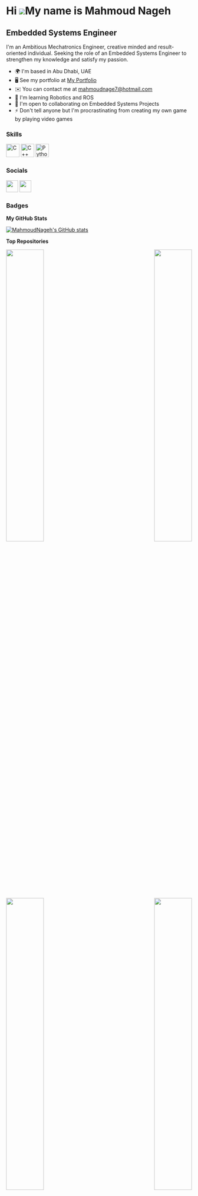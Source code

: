Hi ![](https://user-images.githubusercontent.com/18350557/176309783-0785949b-9127-417c-8b55-ab5a4333674e.gif)My name is Mahmoud Nageh
=====================================================================================================================================

Embedded Systems Engineer
-------------------------

I'm an Ambitious Mechatronics Engineer, creative minded and result-oriented individual. Seeking the role of an Embedded Systems Engineer to strengthen my knowledge and satisfy my passion.

* 🌍  I'm based in Abu Dhabi, UAE
* 🖥️  See my portfolio at [My Portfolio](http://mahmoudnage7.editorx.io/portfolio)
* ✉️  You can contact me at [mahmoudnage7@hotmail.com](mailto:mahmoudnage7@hotmail.com)
* 🧠  I'm learning Robotics and ROS
* 🤝  I'm open to collaborating on Embedded Systems Projects
* ⚡  Don't tell anyone but I'm procrastinating from creating my own game by playing video games

### Skills


<p align="left">
<a href="https://docs.microsoft.com/en-us/cpp/?view=msvc-170" target="_blank" rel="noreferrer"><img src="https://raw.githubusercontent.com/danielcranney/readme-generator/main/public/icons/skills/c-colored.svg" width="36" height="36" alt="C" /></a>
<a href="https://docs.microsoft.com/en-us/cpp/?view=msvc-170" target="_blank" rel="noreferrer"><img src="https://raw.githubusercontent.com/danielcranney/readme-generator/main/public/icons/skills/cplusplus-colored.svg" width="36" height="36" alt="C++" /></a>
<a href="https://www.python.org/" target="_blank" rel="noreferrer"><img src="https://raw.githubusercontent.com/danielcranney/readme-generator/main/public/icons/skills/python-colored.svg" width="36" height="36" alt="Python" /></a>
</p>


### Socials

<p align="left"> <a href="https://www.github.com/MahmoudNageh" target="_blank" rel="noreferrer"><img src="https://raw.githubusercontent.com/danielcranney/readme-generator/main/public/icons/socials/github-dark.svg" width="32" height="32" /></a> <a href="https://www.linkedin.com/in/mahmoud-nageh-abdelkader" target="_blank" rel="noreferrer"><img src="https://raw.githubusercontent.com/danielcranney/readme-generator/main/public/icons/socials/linkedin.svg" width="32" height="32" /></a></p>

### Badges

<b>My GitHub Stats</b>

<a href="http://www.github.com/MahmoudNageh"><img src="https://github-readme-stats.vercel.app/api?username=MahmoudNageh&show_icons=true&hide=stars,prs,issues,contribs&title_color=0891b2&text_color=ffffff&icon_color=0891b2&bg_color=1c1917&hide_border=true&show_icons=true" alt="MahmoudNageh's GitHub stats" /></a>

<b>Top Repositories</b>

<div width="100%" align="center"><a href="https://github.com/MahmoudNageh/On-Demand_Traffic_Light" align="left"><img align="left" width="45%" src="https://github-readme-stats.vercel.app/api/pin/?username=MahmoudNageh&repo=On-Demand_Traffic_Light&title_color=0891b2&text_color=ffffff&icon_color=0891b2&bg_color=1c1917&hide_border=true&locale=en" /></a><a href="https://github.com/MahmoudNageh/Payment-Application" align="right"><img align="right" width="45%" src="https://github-readme-stats.vercel.app/api/pin/?username=MahmoudNageh&repo=Payment-Application&title_color=0891b2&text_color=ffffff&icon_color=0891b2&bg_color=1c1917&hide_border=true&locale=en" /></a></div><br /><br /><br /><br /><br /><br /><br />

<br /><br /><br /><br /><br />

<div width="100%" align="center"><a href="https://github.com/MahmoudNageh/EDF_freeRTOS" align="left"><img align="left" width="45%" src="https://github-readme-stats.vercel.app/api/pin/?username=MahmoudNageh&repo=EDF_freeRTOS&title_color=0891b2&text_color=ffffff&icon_color=0891b2&bg_color=1c1917&hide_border=true&locale=en" /></a><a href="https://github.com/MahmoudNageh/LeetCode-Solutions" align="right"><img align="right" width="45%" src="https://github-readme-stats.vercel.app/api/pin/?username=MahmoudNageh&repo=LeetCode-Solutions&title_color=0891b2&text_color=ffffff&icon_color=0891b2&bg_color=1c1917&hide_border=true&locale=en" /></a></div>
